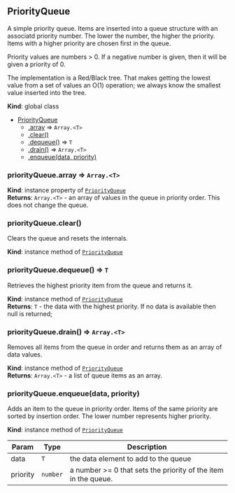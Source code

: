 <a name="PriorityQueue"></a>

## PriorityQueue
A simple priority queue.  Items are inserted into a queue structure with an
associatd priority number.  The lower the number, the higher the priority.
Items with a higher priority are chosen first in the queue.

Priority values are numbers > 0.  If a negative number is given, then it
will be given a priority of 0.

The implementation is a Red/Black tree.  That makes getting the lowest
value from a set of values an O(1) operation; we always know the smallest
value inserted into the tree.

**Kind**: global class  

* [PriorityQueue](#PriorityQueue)
    * [.array](#PriorityQueue+array) ⇒ <code>Array.&lt;T&gt;</code>
    * [.clear()](#PriorityQueue+clear)
    * [.dequeue()](#PriorityQueue+dequeue) ⇒ <code>T</code>
    * [.drain()](#PriorityQueue+drain) ⇒ <code>Array.&lt;T&gt;</code>
    * [.enqueue(data, priority)](#PriorityQueue+enqueue)

<a name="PriorityQueue+array"></a>

### priorityQueue.array ⇒ <code>Array.&lt;T&gt;</code>
**Kind**: instance property of [<code>PriorityQueue</code>](#PriorityQueue)  
**Returns**: <code>Array.&lt;T&gt;</code> - an array of values in the queue in priority order.  This
does not change the queue.  
<a name="PriorityQueue+clear"></a>

### priorityQueue.clear()
Clears the queue and resets the internals.

**Kind**: instance method of [<code>PriorityQueue</code>](#PriorityQueue)  
<a name="PriorityQueue+dequeue"></a>

### priorityQueue.dequeue() ⇒ <code>T</code>
Retrieves the highest priority item from the queue and returns it.

**Kind**: instance method of [<code>PriorityQueue</code>](#PriorityQueue)  
**Returns**: <code>T</code> - the data with the highest priority.  If no data is available
then null is returned;  
<a name="PriorityQueue+drain"></a>

### priorityQueue.drain() ⇒ <code>Array.&lt;T&gt;</code>
Removes all items from the queue in order and returns them as an
array of data values.

**Kind**: instance method of [<code>PriorityQueue</code>](#PriorityQueue)  
**Returns**: <code>Array.&lt;T&gt;</code> - a list of queue items as an array.  
<a name="PriorityQueue+enqueue"></a>

### priorityQueue.enqueue(data, priority)
Adds an item to the queue in priority order.  Items of the same priority
are sorted by insertion order.  The lower number represents higher
priority.

**Kind**: instance method of [<code>PriorityQueue</code>](#PriorityQueue)  

| Param | Type | Description |
| --- | --- | --- |
| data | <code>T</code> | the data element to add to the queue |
| priority | <code>number</code> | a number >= 0 that sets the priority of the item in the queue. |

